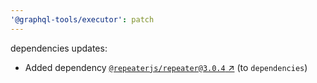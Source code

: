 ```yaml
---
'@graphql-tools/executor': patch
---
```

dependencies updates:
  - Added dependency [`@repeaterjs/repeater@3.0.4` ↗︎](https://www.npmjs.com/package/@repeaterjs/repeater/v/3.0.4) (to `dependencies`)
